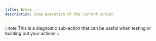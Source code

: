 ```yaml
---
title: Break
description: Stop execution of the current action
---
```


::note
This is a diagnostic sub-action that can be useful when testing or building out your actions
::